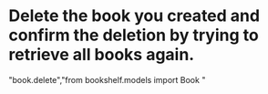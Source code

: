 # Delete the book you created and confirm the deletion by trying to retrieve all books again.

"book.delete","from bookshelf.models import Book "
